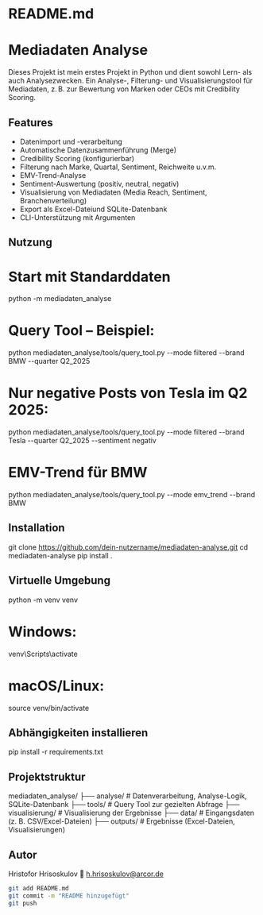 # README.md

# Mediadaten Analyse

Dieses Projekt ist mein erstes Projekt in Python und dient sowohl Lern- als auch Analysezwecken.
Ein Analyse-, Filterung- und Visualisierungstool für Mediadaten, 
z. B. zur Bewertung von Marken oder CEOs mit Credibility Scoring.

## Features

- Datenimport und -verarbeitung
- Automatische Datenzusammenführung (Merge)
- Credibility Scoring (konfigurierbar)
- Filterung nach Marke, Quartal, Sentiment, Reichweite u.v.m.
- EMV-Trend-Analyse
- Sentiment-Auswertung (positiv, neutral, negativ)
- Visualisierung von Mediadaten (Media Reach, Sentiment, Branchenverteilung)
- Export als Excel-Dateiund SQLite-Datenbank
- CLI-Unterstützung mit Argumenten

## Nutzung

# Start mit Standarddaten
python -m mediadaten_analyse

# Query Tool – Beispiel:
python mediadaten_analyse/tools/query_tool.py --mode filtered --brand BMW --quarter Q2_2025

# Nur negative Posts von Tesla im Q2 2025:
python mediadaten_analyse/tools/query_tool.py --mode filtered --brand Tesla --quarter Q2_2025 --sentiment negativ

# EMV-Trend für BMW
python mediadaten_analyse/tools/query_tool.py --mode emv_trend --brand BMW


## Installation

git clone https://github.com/dein-nutzername/mediadaten-analyse.git
cd mediadaten-analyse
pip install .

## Virtuelle Umgebung
python -m venv venv
# Windows:
venv\Scripts\activate
# macOS/Linux:
source venv/bin/activate

## Abhängigkeiten installieren
pip install -r requirements.txt


## Projektstruktur
mediadaten_analyse/
├── analyse/ # Datenverarbeitung, Analyse-Logik, SQLite-Datenbank
├── tools/ # Query Tool zur gezielten Abfrage
├── visualisierung/ # Visualisierung der Ergebnisse
├── data/ # Eingangsdaten (z. B. CSV/Excel-Dateien)
├── outputs/ # Ergebnisse (Excel-Dateien, Visualisierungen)

## Autor
Hristofor Hrisoskulov
📧 h.hrisoskulov@arcor.de



```bash
git add README.md
git commit -m "README hinzugefügt"
git push
